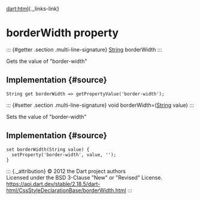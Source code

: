 [dart:html](../../dart-html/dart-html-library){._links-link}

borderWidth property
====================

::: {#getter .section .multi-line-signature}
[String](../../dart-core/string-class) borderWidth
:::

Gets the value of \"border-width\"

Implementation {#source}
--------------

``` {.language-dart data-language="dart"}
String get borderWidth => getPropertyValue('border-width');
```

::: {#setter .section .multi-line-signature}
void borderWidth=([String](../../dart-core/string-class) value)
:::

Sets the value of \"border-width\"

Implementation {#source}
--------------

``` {.language-dart data-language="dart"}
set borderWidth(String value) {
  setProperty('border-width', value, '');
}
```

::: {._attribution}
© 2012 the Dart project authors\
Licensed under the BSD 3-Clause \"New\" or \"Revised\" License.\
<https://api.dart.dev/stable/2.18.5/dart-html/CssStyleDeclarationBase/borderWidth.html>
:::
